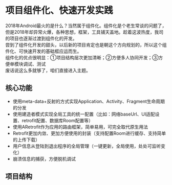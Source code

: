 # 项目组件化、快速开发实践

2018年Android最火的是什么？当然属于组件化。组件化是个老生常谈的问题了，但是2018年却异常火爆，各种思想，框架，工具铺天盖地。趁着这波热度，我司的项目也逐渐过渡到组件化的开发。     
尝到了组件化开发的甜头，以后新的项目肯定也是朝这个方向规划的，所以这个组件化、可快速开发的基础框应运而生。    
组件化的优点很明显：①项目结构层次更加清晰；②方便多人协同开发；③方便单模块调试、测试     
废话说这么多就够了，咱们直接进入主题。   
## 核心功能
- 使用meta-data+反射的方式实现Application、Activity、Fragment生命周期的分发
- 使用建造者模式实现全局工具的统一配置（比如：网络baseUrl、UI适配设置、retrofit配置、数据库Room配置等）
- 使用ARetrofit作为应用的路由框架，简单易用，可完全取代原生用法
- Retrofit更加内敛、更加方便使用的封装（支持配置Room进行缓存、支持简单的上传下载）
- 用户信息从登陆到退出程序的全局管理（一键更新，全局使用，处处可监听变化）
- 崩溃信息的捕获，方便脱机调试

## 项目结构

